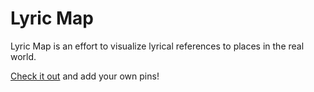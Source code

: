 
# Lyric Map

Lyric Map is an effort to visualize lyrical references to places in the real world.

[Check it out](https://lyricmap.com "Lyric Map") and add your own pins!
